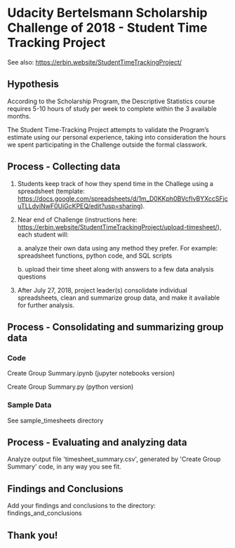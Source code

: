 # Udacity Bertelsmann Scholarship Challenge of 2018 - Student Time Tracking Project
See also: https://erbin.website/StudentTimeTrackingProject/

## Hypothesis
According to the Scholarship Program, the Descriptive Statistics course requires 5-10 hours of study per week to complete within the 3 available months.

The Student Time-Tracking Project attempts to validate the Program’s estimate using our personal experience, taking into consideration the hours we spent participating in the Challenge outside the formal classwork.

## Process - Collecting data
1. Students keep track of how they spend time in the Challege using a spreadsheet (template: https://docs.google.com/spreadsheets/d/1m_D0KKph0BVcfIvBYXccSFjcuTLLdyiNwF0UiGcKPEQ/edit?usp=sharing).
2. Near end of Challenge (instructions here: https://erbin.website/StudentTimeTrackingProject/upload-timesheet/), each student will:

   a. analyze their own data using any method they prefer. For example: spreadsheet functions, python code, and SQL scripts
   
   b. upload their time sheet along with answers to a few data analysis questions 
   
3. After July 27, 2018, project leader(s) consolidate individual spreadsheets, clean and summarize group data, and make it available for further analysis.

## Process - Consolidating and summarizing group data
### Code
Create Group Summary.ipynb (jupyter notebooks version)

Create Group Summary.py (python version)

### Sample Data
See sample_timesheets directory

## Process - Evaluating and analyzing data
Analyze output file 'timesheet_summary.csv', generated by 'Create Group Summary' code, in any way you see fit. 

## Findings and Conclusions
Add your findings and conclusions to the directory: findings_and_conclusions

## Thank you!

